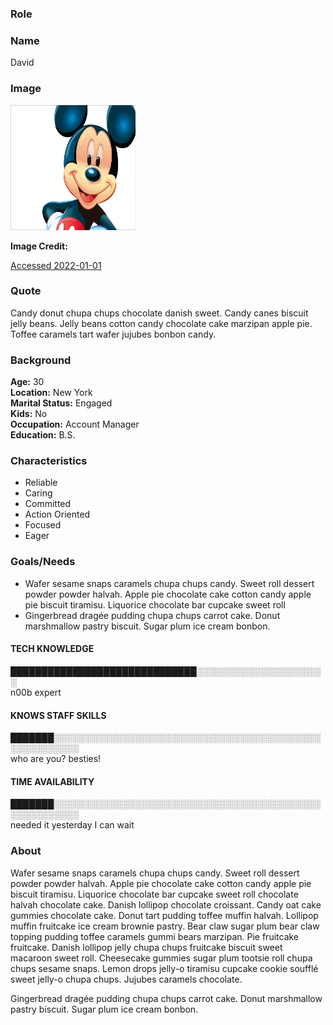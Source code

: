 
### Role

### Name

David

### Image

<img class="img-fluid img-thumbnail rounded" src="/assets/img/mickey-mouse.jpg" alt="David" width=200 height=200/>

**Image Credit:**

[Accessed 2022-01-01](https://mir-s3-cdn-cf.behance.net/project_modules/1400/f807f213927301.5627a5da58274.jpg)

### Quote

Candy donut chupa chups chocolate danish sweet. Candy canes biscuit jelly beans. Jelly beans cotton candy chocolate cake marzipan apple pie. Toffee caramels tart wafer jujubes bonbon candy.

### Background

**Age:** 30 <br>
**Location:** New York <br>
**Marital Status:** Engaged <br>
**Kids:** No <br>
**Occupation:** Account Manager <br>
**Education:** B.S.

### Characteristics

* Reliable
* Caring
* Committed
* Action Oriented
* Focused
* Eager

### Goals/Needs

* Wafer sesame snaps caramels chupa chups candy. Sweet roll dessert powder powder halvah. Apple pie chocolate cake cotton candy apple pie biscuit tiramisu. Liquorice chocolate bar cupcake sweet roll
* Gingerbread dragée pudding chupa chups carrot cake. Donut marshmallow pastry biscuit. Sugar plum ice cream bonbon.

#### TECH KNOWLEDGE

██████████████████████████████░░░░░░░░░░░░░░░░░░░░░<br>
n00b                                                                                                                                               expert

#### KNOWS STAFF SKILLS

███████░░░░░░░░░░░░░░░░░░░░░░░░░░░░░░░░░░░░░░░░░░░░░░░░░░░░░░<br>
who are you?                                                                                                                                 besties!

#### TIME AVAILABILITY

███████░░░░░░░░░░░░░░░░░░░░░░░░░░░░░░░░░░░░░░░░░░░░░░░░░░░░░░<br>
needed it yesterday                                                                                                                    I can wait

### About

Wafer sesame snaps caramels chupa chups candy. Sweet roll dessert powder powder halvah. Apple pie chocolate cake cotton candy apple pie biscuit tiramisu. Liquorice chocolate bar cupcake sweet roll chocolate halvah chocolate cake. Danish lollipop chocolate croissant. Candy oat cake gummies chocolate cake. Donut tart pudding toffee muffin halvah. Lollipop muffin fruitcake ice cream brownie pastry. Bear claw sugar plum bear claw topping pudding toffee caramels gummi bears marzipan. Pie fruitcake fruitcake. Danish lollipop jelly chupa chups fruitcake biscuit sweet macaroon sweet roll. Cheesecake gummies sugar plum tootsie roll chupa chups sesame snaps. Lemon drops jelly-o tiramisu cupcake cookie soufflé sweet jelly-o chupa chups. Jujubes caramels chocolate.

Gingerbread dragée pudding chupa chups carrot cake. Donut marshmallow pastry biscuit. Sugar plum ice cream bonbon.
